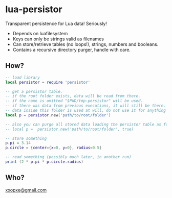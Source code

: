 lua-persistor
=============

Transparent persistence for Lua data! Seriously!

* Depends on luafilesystem
* Keys can only be strings valid as filenames
* Can store/retrieve tables (no loops!), strings, numbers and booleans.
* Contains a recursive directory purger, handle with care.
 


How?
----

```lua
-- load library
local persistor = require 'persistor'

-- get a persistor table.
-- if the root folder exists, data will be read from there.
-- if the name is omitted "$PWD/tmp-persistor" will be used.
-- if there was data from previous executions, it will still be there.
-- data inside this folder is used at will, do not use it for anything else
local p = persistor.new('path/to/root/folder')

-- also you can purge all stored data loading the persistor table as follows:
-- local p =  persistor.new('path/to/root/folder', true)

-- store something
p.pi = 3.14
p.circle = {center={x=0, y=0}, radius=0.5}

-- read something (possibly much later, in another run)
print (2 * p.pi * p.circle.radius)
```

Who?
----
xxopxe@gmail.com
